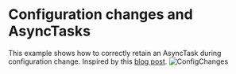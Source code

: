 Configuration changes and AsyncTasks
===

This example shows how to correctly retain an AsyncTask during configuration change.
Inspired by this [blog post](http://www.androiddesignpatterns.com/2013/04/retaining-objects-across-config-changes.html).
![ConfigChanges](http://i.imgur.com/VDQjFaf.png)
